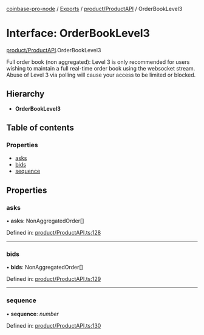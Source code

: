 [coinbase-pro-node](../../README.md) / [Exports](../../modules.md) / [product/ProductAPI](../../modules/product_productapi.md) / OrderBookLevel3

# Interface: OrderBookLevel3

[product/ProductAPI](../../modules/product_productapi.md).OrderBookLevel3

Full order book (non aggregated): Level 3 is only recommended for users wishing to maintain a full real-time order book using the websocket stream. Abuse of Level 3 via polling will cause your access to be limited or blocked.

## Hierarchy

- **OrderBookLevel3**

## Table of contents

### Properties

- [asks](productapi.orderbooklevel3.md#asks)
- [bids](productapi.orderbooklevel3.md#bids)
- [sequence](productapi.orderbooklevel3.md#sequence)

## Properties

### asks

• **asks**: NonAggregatedOrder[]

Defined in: [product/ProductAPI.ts:128](https://github.com/bennycode/coinbase-pro-node/blob/aa07e6d/src/product/ProductAPI.ts#L128)

---

### bids

• **bids**: NonAggregatedOrder[]

Defined in: [product/ProductAPI.ts:129](https://github.com/bennycode/coinbase-pro-node/blob/aa07e6d/src/product/ProductAPI.ts#L129)

---

### sequence

• **sequence**: _number_

Defined in: [product/ProductAPI.ts:130](https://github.com/bennycode/coinbase-pro-node/blob/aa07e6d/src/product/ProductAPI.ts#L130)
